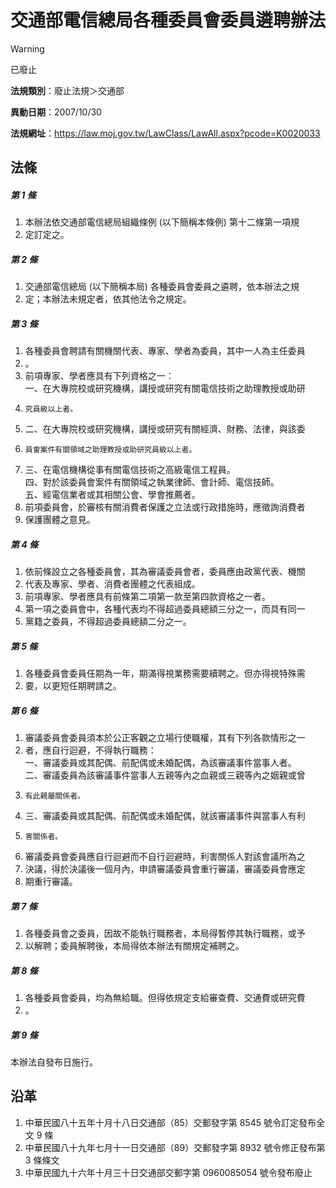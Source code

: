 # 交通部電信總局各種委員會委員遴聘辦法


> [!WARNING]
> 已廢止


**法規類別**：廢止法規＞交通部

**異動日期**：2007/10/30  

**法規網址**：https://law.moj.gov.tw/LawClass/LawAll.aspx?pcode=K0020033



## 法條
##### 第 1 條
1. 本辦法依交通部電信總局組織條例 (以下簡稱本條例) 第十二條第一項規
1. 定訂定之。

##### 第 2 條
1. 交通部電信總局 (以下簡稱本局) 各種委員會委員之遴聘，依本辦法之規
1. 定；本辦法未規定者，依其他法令之規定。

##### 第 3 條
1. 各種委員會聘請有關機關代表、專家、學者為委員，其中一人為主任委員
1. 。
1. 前項專家、學者應具有下列資格之一：  
一、在大專院校或研究機構，講授或研究有關電信技術之助理教授或助研
1.     究員級以上者。
1. 二、在大專院校或研究機構，講授或研究有關經濟、財務、法律，與該委
1.     員會案件有關領域之助理教授或助研究員級以上者。
1. 三、在電信機構從事有關電信技術之高級電信工程員。  
四、對於該委員會案件有關領域之執業律師、會計師、電信技師。  
五、經電信業者或其相關公會、學會推薦者。
1. 前項委員會，於審核有關消費者保護之立法或行政措施時，應徵詢消費者
1. 保護團體之意見。

##### 第 4 條
1. 依前條設立之各種委員會，其為審議委員會者，委員應由政黨代表、機關
1. 代表及專家、學者、消費者團體之代表組成。
1. 前項專家、學者應具有前條第二項第一款至第四款資格之一者。
1. 第一項之委員會中，各種代表均不得超過委員總額三分之一，而具有同一
1. 黨籍之委員，不得超過委員總額二分之一。

##### 第 5 條
1. 各種委員會委員任期為一年，期滿得視業務需要續聘之。但亦得視特殊需
1. 要，以更短任期聘請之。

##### 第 6 條
1. 審議委員會委員須本於公正客觀之立場行使職權，其有下列各款情形之一
1. 者，應自行迴避，不得執行職務：  
一、審議委員或其配偶、前配偶或未婚配偶，為該審議事件當事人者。  
二、審議委員為該審議事件當事人五親等內之血親或三親等內之姻親或曾
1.     有此親屬關係者。
1. 三、審議委員或其配偶、前配偶或未婚配偶，就該審議事件與當事人有利
1.     害關係者。
1. 審議委員會委員應自行迴避而不自行迴避時，利害關係人對該會議所為之
1. 決議，得於決議後一個月內，申請審議委員會重行審議，審議委員會應定
1. 期重行審議。

##### 第 7 條
1. 各種委員會之委員，因故不能執行職務者，本局得暫停其執行職務，或予
1. 以解聘；委員解聘後，本局得依本辦法有關規定補聘之。

##### 第 8 條
1. 各種委員會委員，均為無給職。但得依規定支給審查費、交通費或研究費
1. 。

##### 第 9 條
本辦法自發布日施行。

## 沿革
1. 中華民國八十五年十月十八日交通部（85）交郵發字第 8545 號令訂定發布全文 9  條
1. 中華民國八十九年七月十一日交通部（89）交郵發字第 8932 號令修正發布第 3  條條文
1. 中華民國九十六年十月三十日交通部交郵字第 0960085054 號令發布廢止                                                            
